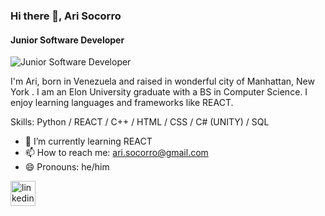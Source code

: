 ### Hi there 👋, Ari Socorro
#### Junior Software Developer
![Junior Software Developer](https://media.licdn.com/dms/image/D4E16AQHpoSDoelMg3A/profile-displaybackgroundimage-shrink_350_1400/0/1706587030373?e=1712188800&v=beta&t=Us5SvB-lAnwtbuaQNjkqRcSADQzBihOP5WQbOjVrpdg)

I'm Ari, born in Venezuela and raised in wonderful city of Manhattan, New York . I am an Elon University graduate with a BS in Computer Science. I enjoy learning languages and frameworks like REACT.  

Skills: Python / REACT / C++ / HTML / CSS / C# (UNITY) / SQL

- 🌱 I’m currently learning REACT 
- 📫 How to reach me: ari.socorro@gmail.com 
- 😄 Pronouns: he/him 


[<img src='https://cdn.jsdelivr.net/npm/simple-icons@3.0.1/icons/linkedin.svg' alt='linkedin' height='40'>](www.linkedin.com/in/arisocorro)  


